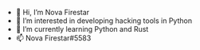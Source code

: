 - 👋 Hi, I’m Nova Firestar
- 👀 I’m interested in developing hacking tools in Python  
- 🌱 I’m currently learning Python and Rust
- 📫 Nova Firestar#5583
